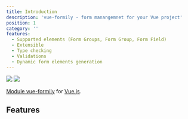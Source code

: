 ```yaml
---
title: Introduction
description: 'vue-formily - form manangemnet for your Vue project'
position: 1
category: ''
features:
  - Supported elements (Form Groups, Form Group, Form Field)
  - Extensible
  - Type checking
  - Validations
  - Dynamic form elements generation
---
```


<img src="/preview.png" class="light-img" />
<img src="/preview-dark.png" class="dark-img" />

[Module vue-formily](https://github.com/haan123/vue-formily) for [Vue.js](https://vuejs.org/).


## Features

<list :items="features"></list>
